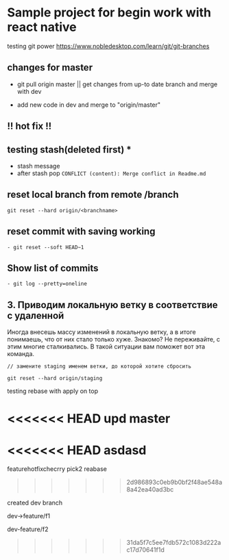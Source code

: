 # Sample project for begin work with react native

testing git power
https://www.nobledesktop.com/learn/git/git-branches

## changes for master

- git pull origin master || get changes from up-to date branch and merge with dev

- add new code in dev and merge to "origin/master"

## !! hot fix !!

## testing stash(deleted first) \*

- stash message
- after stash pop `CONFLICT (content): Merge conflict in Readme.md`

## reset local branch from remote /branch

```
git reset --hard origin/<branchname>
```

## reset commit with saving working

```
- git reset --soft HEAD~1
```

## Show list of commits

```
- git log --pretty=oneline
```

## 3. Приводим локальную ветку в соответствие с удаленной

Иногда внесешь массу изменений в локальную ветку, а в итоге понимаешь, что от
них стало только хуже. Знакомо? Не переживайте, с этим многие сталкивались. В
такой ситуации вам поможет вот эта команда.

```
// замените staging именем ветки, до которой хотите сбросить

git reset --hard origin/staging
```

testing rebase with apply on top

<<<<<<< HEAD
upd master
=======
<<<<<<< HEAD
asdasd
=======
featurehotfixchecrry pick2 reabase

> > > > > > > 2d986893c0eb9b0bf2f48ae548a8a42ea40ad3bc

created dev branch

dev->feature/f1

dev-feature/f2
>>>>>>> 31da5f7c5ee7fdb572c1083d222ac17d70641f1d
